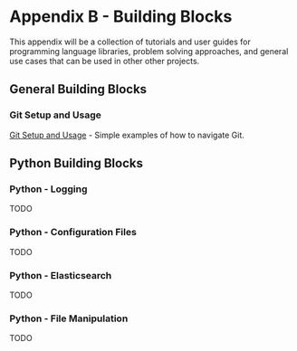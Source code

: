 # Appendix B - Building Blocks
This appendix will be a collection of tutorials and user guides for programming language libraries, problem solving approaches, and general use cases that can be used in other other projects.

## General Building Blocks

### Git Setup and Usage
[Git Setup and Usage](git-usage.md) - Simple examples of how to navigate Git.

## Python Building Blocks

### Python - Logging
TODO

### Python - Configuration Files
TODO

### Python - Elasticsearch
TODO

### Python - File Manipulation
TODO
